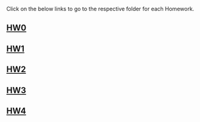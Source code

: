 Click on the below links to go to the respective folder for each Homework.

## [HW0](HW0/)

## [HW1](HW1/)

## [HW2](HW2/)

## [HW3](HW3/)

## [HW4](HW4/)
